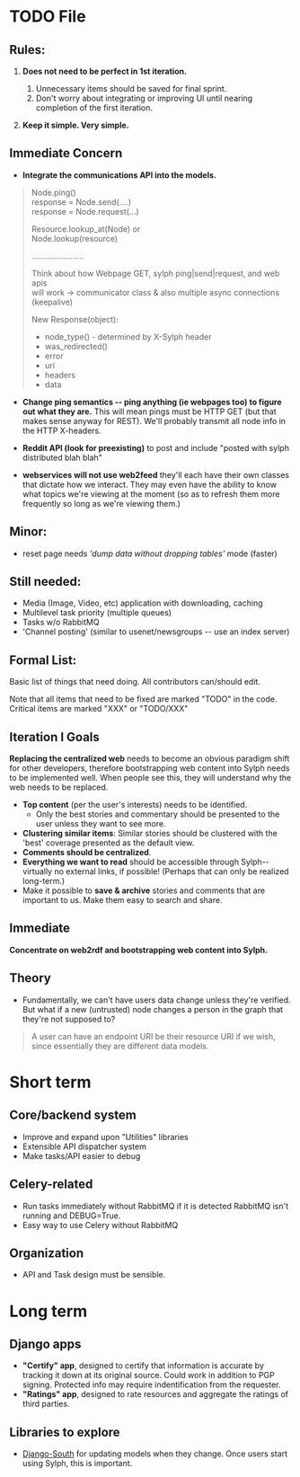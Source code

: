 TODO File
=========

Rules:
------
1. **Does not need to be perfect in 1st iteration.**
	1. Unnecessary items should be saved for final sprint.
	2. Don't worry about integrating or improving UI until nearing
	   completion of the first iteration.

2. **Keep it simple. Very simple.**

Immediate Concern
-----------------

* **Integrate the communications API into the models.**

> Node.ping()  
> response = Node.send(....)  
> response = Node.request(...)  
>
> Resource.lookup_at(Node) or   
> Node.lookup(resource)  
>  
> .......................  
> 
> Think about how Webpage GET, sylph ping|send|request, and web apis  
> will work -> communicator class & also multiple async connections  
> (keepalive)
>  
>  
> New Response(object):  
> * node_type() - determined by X-Sylph header  
> * was_redirected()  
> * error  
> * uri  
> * headers  
> * data  

* **Change ping semantics -- ping anything (ie webpages too) to figure
  out what they are.** This will mean pings must be HTTP GET (but that
  makes sense anyway for REST). We'll probably transmit all node info
  in the HTTP X-headers.

* **Reddit API (look for preexisting)** to post and include "posted with
  sylph distributed blah blah"
* **webservices will not use web2feed** they'll each have their own classes
  that dictate how we interact. They may even have the ability to know what
  topics we're viewing at the moment (so as to refresh them more frequently
  so long as we're viewing them.)


Minor:
------

* reset page needs _'dump data without dropping tables'_ mode (faster)

Still needed:
-------------

* Media (Image, Video, etc) application with downloading, caching
* Multilevel task priority (multiple queues)
* Tasks w/o RabbitMQ
* 'Channel posting' (similar to usenet/newsgroups -- use an index server)

Formal List:
------------

Basic list of things that need doing. All contributors can/should edit.

Note that all items that need to be fixed are marked "TODO" in the code.
Critical items are marked "XXX" or "TODO/XXX"

Iteration I Goals
-----------------
**Replacing the centralized web** needs to become an obvious paradigm shift for
other developers, therefore bootstrapping web content into Sylph needs to be 
implemented well. When people see this, they will understand why the web needs
to be replaced. 

* **Top content** (per the user's interests) needs to be identified. 
	* Only the best stories and commentary should be presented to the user 
	  unless they want to see more. 
* **Clustering similar items**: Similar stories should be clustered with 
  the 'best' coverage presented as the default view. 
* **Comments should be centralized**.
* **Everything we want to read** should be accessible through Sylph--virtually 
  no external links, if possible! (Perhaps that can only be realized 
  long-term.)
* Make it possible to **save & archive** stories and comments that are 
  important to us. Make them easy to search and share.

Immediate
---------
**Concentrate on web2rdf and bootstrapping web content into Sylph.**

Theory
------
* Fundamentally, we can't have users data change unless they're verified. But
  what if a new (untrusted) node changes a person in the graph that they're 
  not supposed to?

> A user can have an endpoint URI be their resource URI if we wish, since 
> essentially they are different data models. 

Short term
==========

Core/backend system
-------------------
* Improve and expand upon "Utilities" libraries
* Extensible API dispatcher system
* Make tasks/API easier to debug

Celery-related
--------------
* Run tasks immediately without RabbitMQ if it is detected RabbitMQ isn't 
  running and DEBUG=True.
* Easy way to use Celery without RabbitMQ

Organization
------------
* API and Task design must be sensible.

Long term
=========

Django apps
-----------
* **"Certify" app**, designed to certify that information is accurate by 
  tracking it down at its original source. Could  work in addition to PGP 
  signing. Protected info may require indentification from the requester. 
* **"Ratings" app**, designed to rate resources and aggregate the ratings of
  third parties.

Libraries to explore
--------------------
* [Django-South](http://south.aeracode.org/) for updating models when they 
  change. Once users start using Sylph, this is important. 

